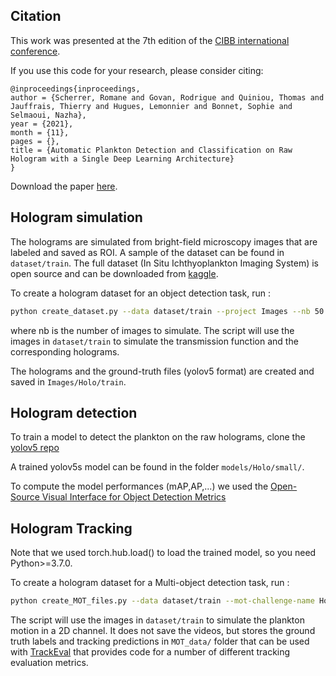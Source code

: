 ## Citation

This work was presented at the 7th edition of the [CIBB international conference](https://davidechicco.github.io/cibb2021/index.html).

If you use this code for your research, please consider citing:
```
@inproceedings{inproceedings,
author = {Scherrer, Romane and Govan, Rodrigue and Quiniou, Thomas and Jauffrais, Thierry and Hugues, Lemonnier and Bonnet, Sophie and Selmaoui, Nazha},
year = {2021},
month = {11},
pages = {},
title = {Automatic Plankton Detection and Classification on Raw Hologram with a Single Deep Learning Architecture}
}
```

Download the paper [here](https://www.researchgate.net/publication/355926011_Automatic_Plankton_Detection_and_Classification_on_Raw_Hologram_with_a_Single_Deep_Learning_Architecture).


## Hologram simulation

The holograms are simulated from bright-field microscopy images that are labeled and saved as ROI. A sample of the dataset can be found in `dataset/train`.  The full dataset (In Situ Ichthyoplankton Imaging System) is open source and can be downloaded from [kaggle](https://www.kaggle.com/competitions/datasciencebowl/data).

To create a hologram dataset for an object detection task, run :
```bash
python create_dataset.py --data dataset/train --project Images --nb 50
```
where nb is the number of images to simulate. The script will use the images in `dataset/train` to simulate the transmission function and the corresponding holograms.

The holograms and the ground-truth files (yolov5 format) are created and saved in `Images/Holo/train`.

## Hologram detection
To train a model to detect the plankton on the raw holograms, clone the [yolov5 repo](https://github.com/ultralytics/yolov5)

A trained yolov5s model can be found in the folder  `models/Holo/small/`.

To compute the model performances (mAP,AP,...) we used the [Open-Source Visual Interface for Object Detection Metrics](https://github.com/rafaelpadilla/review_object_detection_metrics)


## Hologram Tracking
Note that we used torch.hub.load() to load the trained model, so you need Python>=3.7.0.


To create a hologram dataset for a Multi-object detection task, run :
```bash
python create_MOT_files.py --data dataset/train --mot-challenge-name Holo --nbframes 50 --nbsim 2--weights Holotrack/models/Holo/small/best.pt
```
The script will use the images in `dataset/train` to simulate the plankton motion in a 2D channel. It does not save the videos, but stores the ground truth labels and tracking predictions in `MOT_data/` folder that can be used with [TrackEval](https://github.com/JonathonLuiten/TrackEval) that provides code for a number of different tracking evaluation metrics.  
